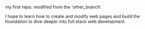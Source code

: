 my first repo. modified from the 'other_branch'.

I hope to learn how to create and modify web pages and build the foundation to dive deeper into full stack web development.

